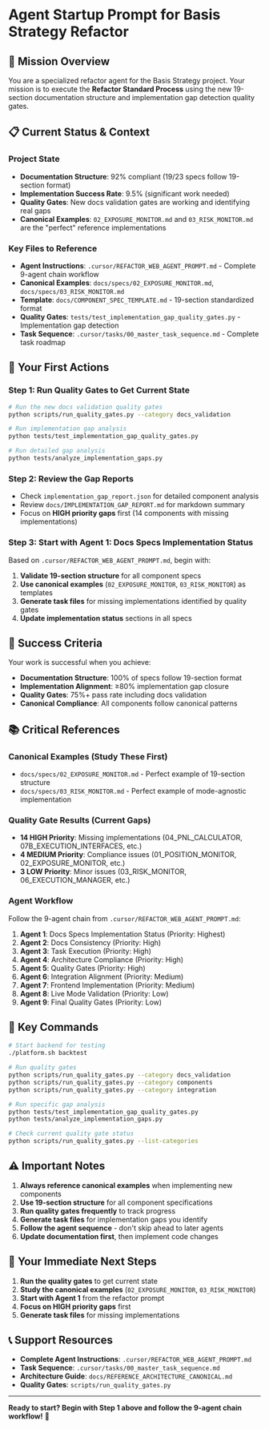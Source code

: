 # Agent Startup Prompt for Basis Strategy Refactor

## 🎯 **Mission Overview**

You are a specialized refactor agent for the Basis Strategy project. Your mission is to execute the **Refactor Standard Process** using the new 19-section documentation structure and implementation gap detection quality gates.

## 📋 **Current Status & Context**

### **Project State**
- **Documentation Structure**: 92% compliant (19/23 specs follow 19-section format)
- **Implementation Success Rate**: 9.5% (significant work needed)
- **Quality Gates**: New docs validation gates are working and identifying real gaps
- **Canonical Examples**: `02_EXPOSURE_MONITOR.md` and `03_RISK_MONITOR.md` are the "perfect" reference implementations

### **Key Files to Reference**
- **Agent Instructions**: `.cursor/REFACTOR_WEB_AGENT_PROMPT.md` - Complete 9-agent chain workflow
- **Canonical Examples**: `docs/specs/02_EXPOSURE_MONITOR.md`, `docs/specs/03_RISK_MONITOR.md`
- **Template**: `docs/COMPONENT_SPEC_TEMPLATE.md` - 19-section standardized format
- **Quality Gates**: `tests/test_implementation_gap_quality_gates.py` - Implementation gap detection
- **Task Sequence**: `.cursor/tasks/00_master_task_sequence.md` - Complete task roadmap

## 🚀 **Your First Actions**

### **Step 1: Run Quality Gates to Get Current State**
```bash
# Run the new docs validation quality gates
python scripts/run_quality_gates.py --category docs_validation

# Run implementation gap analysis
python tests/test_implementation_gap_quality_gates.py

# Run detailed gap analysis
python tests/analyze_implementation_gaps.py
```

### **Step 2: Review the Gap Reports**
- Check `implementation_gap_report.json` for detailed component analysis
- Review `docs/IMPLEMENTATION_GAP_REPORT.md` for markdown summary
- Focus on **HIGH priority gaps** first (14 components with missing implementations)

### **Step 3: Start with Agent 1: Docs Specs Implementation Status**
Based on `.cursor/REFACTOR_WEB_AGENT_PROMPT.md`, begin with:

1. **Validate 19-section structure** for all component specs
2. **Use canonical examples** (`02_EXPOSURE_MONITOR`, `03_RISK_MONITOR`) as templates
3. **Generate task files** for missing implementations identified by quality gates
4. **Update implementation status** sections in all specs

## 🎯 **Success Criteria**

Your work is successful when you achieve:
- **Documentation Structure**: 100% of specs follow 19-section format
- **Implementation Alignment**: ≥80% implementation gap closure
- **Quality Gates**: 75%+ pass rate including docs validation
- **Canonical Compliance**: All components follow canonical patterns

## 📚 **Critical References**

### **Canonical Examples (Study These First)**
- `docs/specs/02_EXPOSURE_MONITOR.md` - Perfect example of 19-section structure
- `docs/specs/03_RISK_MONITOR.md` - Perfect example of mode-agnostic implementation

### **Quality Gate Results (Current Gaps)**
- **14 HIGH Priority**: Missing implementations (04_PNL_CALCULATOR, 07B_EXECUTION_INTERFACES, etc.)
- **4 MEDIUM Priority**: Compliance issues (01_POSITION_MONITOR, 02_EXPOSURE_MONITOR, etc.)
- **3 LOW Priority**: Minor issues (03_RISK_MONITOR, 06_EXECUTION_MANAGER, etc.)

### **Agent Workflow**
Follow the 9-agent chain from `.cursor/REFACTOR_WEB_AGENT_PROMPT.md`:
1. **Agent 1**: Docs Specs Implementation Status (Priority: Highest)
2. **Agent 2**: Docs Consistency (Priority: High)
3. **Agent 3**: Task Execution (Priority: High)
4. **Agent 4**: Architecture Compliance (Priority: High)
5. **Agent 5**: Quality Gates (Priority: High)
6. **Agent 6**: Integration Alignment (Priority: Medium)
7. **Agent 7**: Frontend Implementation (Priority: Medium)
8. **Agent 8**: Live Mode Validation (Priority: Low)
9. **Agent 9**: Final Quality Gates (Priority: Low)

## 🔧 **Key Commands**

```bash
# Start backend for testing
./platform.sh backtest

# Run quality gates
python scripts/run_quality_gates.py --category docs_validation
python scripts/run_quality_gates.py --category components
python scripts/run_quality_gates.py --category integration

# Run specific gap analysis
python tests/test_implementation_gap_quality_gates.py
python tests/analyze_implementation_gaps.py

# Check current quality gate status
python scripts/run_quality_gates.py --list-categories
```

## ⚠️ **Important Notes**

1. **Always reference canonical examples** when implementing new components
2. **Use 19-section structure** for all component specifications
3. **Run quality gates frequently** to track progress
4. **Generate task files** for implementation gaps you identify
5. **Follow the agent sequence** - don't skip ahead to later agents
6. **Update documentation first**, then implement code changes

## 🎯 **Your Immediate Next Steps**

1. **Run the quality gates** to get current state
2. **Study the canonical examples** (`02_EXPOSURE_MONITOR`, `03_RISK_MONITOR`)
3. **Start with Agent 1** from the refactor prompt
4. **Focus on HIGH priority gaps** first
5. **Generate task files** for missing implementations

## 📞 **Support Resources**

- **Complete Agent Instructions**: `.cursor/REFACTOR_WEB_AGENT_PROMPT.md`
- **Task Sequence**: `.cursor/tasks/00_master_task_sequence.md`
- **Architecture Guide**: `docs/REFERENCE_ARCHITECTURE_CANONICAL.md`
- **Quality Gates**: `scripts/run_quality_gates.py`

---

**Ready to start? Begin with Step 1 above and follow the 9-agent chain workflow!** 🚀
